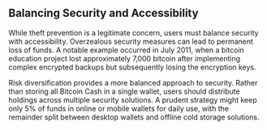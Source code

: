 ## Balancing Security and Accessibility
While theft prevention is a legitimate concern, users must balance security with accessibility. Overzealous security measures can lead to permanent loss of funds. A notable example occurred in July 2011, when a bitcoin education project lost approximately 7,000 bitcoin after implementing complex encrypted backups but subsequently losing the encryption keys.

Risk diversification provides a more balanced approach to security. Rather than storing all Bitcoin Cash in a single wallet, users should distribute holdings across multiple security solutions. A prudent strategy might keep only 5% of funds in online or mobile wallets for daily use, with the remainder split between desktop wallets and offline cold storage solutions.